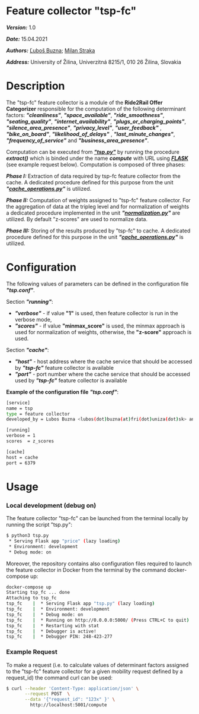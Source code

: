 # Feature collector "tsp-fc"
***Version:*** 1.0

***Date:*** 15.04.2021

***Authors:***  [Ľuboš Buzna](https://github.com/lubos31262); [Milan Straka](https://github.com/bioticek)

***Address:*** University of Žilina, Univerzitná 8215/1, 010 26 Žilina, Slovakia
# Description 


The "tsp-fc" feature collector is  a module of the **Ride2Rail Offer Categorizer** responsible for the computation of the following determinant factors: ***"cleanliness"***, ***"space_available"***, ***"ride_smoothness"***, ***"seating_quality"***, ***"internet_availability"***, ***"plugs_or_charging_points"***, ***"silence_area_presence"***, ***"privacy_level"***, ***"user_feedback"*** , ***"bike_on_board"***, ***"likelihood_of_delays"*** , ***"last_minute_changes"***, ***"frequency_of_service"*** and ***"business_area_presence"***. 

Computation can be executed from ***["tsp.py"](https://github.com/Ride2Rail/tsp-fc/blob/main/code/tsp.py)*** by running the procedure ***extract()*** which is binded under the name ***compute*** with URL using ***[FLASK](https://flask.palletsprojects.com)*** (see example request below). Computation is composed of three phases:

***Phase I:***   Extraction of data required by tsp-fc feature collector from the cache. A dedicated procedure defined for
            this purpose from the unit ***"[cache_operations.py](https://github.com/Ride2Rail/r2r-offer-utils/wiki/cache_operations.py)"*** is utilized.

***Phase II:*** Computation of weights assigned to "tsp-fc" feature collector. For the aggregation of data at the tripleg level and for
            normalization of weights a dedicated procedure implemented in the unit ***"[normalization.py](https://github.com/Ride2Rail/r2r-offer-utils/wiki/normalization.py)"*** are utilized. By default "z-scores" are used to normalize data.


***Phase III:*** Storing of the results produced by "tsp-fc" to cache. A dedicated procedure defined for
            this purpose in the unit ***"[cache_operations.py](https://github.com/Ride2Rail/r2r-offer-utils/wiki/cache_operations.py)"*** is utilized.

# Configuration

The following values of parameters can be defined in the configuration file ***"tsp.conf"***.

Section ***"running"***:
- ***"verbose"*** - if value __"1"__ is used, then feature collector is run in the verbose mode,
- ***"scores"*** - if  value __"minmax_score"__ is used, the minmax approach is used for normalization of weights, otherwise, the __"z-score"__ approach is used. 

Section ***"cache"***: 
- ***"host"*** - host address where the cache service that should be accessed by ***"tsp-fc"*** feature collector is available
- ***"port"*** - port number where the cache service that should be accessed used by ***"tsp-fc"*** feature collector is available

**Example of the configuration file** ***"tsp.conf"***:
```bash
[service]
name = tsp
type = feature collector
developed_by = Lubos Buzna <lubos(dot)buzna(at)fri(dot)uniza(dot)sk> and Milan Straka<milan(dot)straka(at)fri(dot)uniza(dot)sk>

[running]
verbose = 1
scores  = z_scores

[cache]
host = cache
port = 6379
```

# Usage
### Local development (debug on)

The feature collector "tsp-fc" can be launched from the terminal locally by running the script "tsp.py":

```bash
$ python3 tsp.py
 * Serving Flask app "price" (lazy loading)
 * Environment: development
 * Debug mode: on
```
Moreover, the repository contains also configuration files required to launch the feature collector in Docker from the terminal by the command docker-compose up:


```bash
docker-compose up
Starting tsp_fc ... done
Attaching to tsp_fc
tsp_fc    |  * Serving Flask app "tsp.py" (lazy loading)
tsp_fc    |  * Environment: development
tsp_fc    |  * Debug mode: on
tsp_fc    |  * Running on http://0.0.0.0:5000/ (Press CTRL+C to quit)
tsp_fc    |  * Restarting with stat
tsp_fc    |  * Debugger is active!
tsp_fc    |  * Debugger PIN: 248-423-277
```
### Example Request

To make a request (i.e. to calculate values of determinant factors assigned to the "tsp-fc" feature collector for a given mobility request defined by a request_id) the command curl can be used:
```bash
$ curl --header 'Content-Type: application/json' \
       --request POST  \
       --data '{"request_id": "123x" }' \
         http://localhost:5001/compute
```
